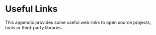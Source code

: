 # Useful Links

This appendix provides some useful web links to open source projects, tools or third-party libraries.
